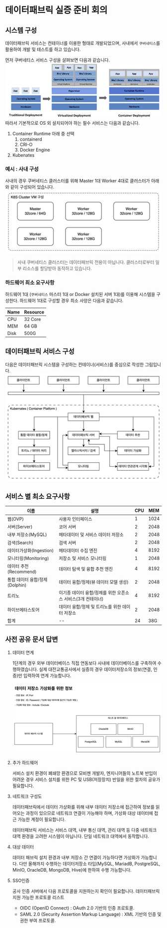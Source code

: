 # 데이터패브릭 실증 준비 회의

## 시스템 구성

데이터패브릭 서비스는 컨테이너를 이용한 형태로 개발되었으며,
사내에서 `쿠버네티스`를 활용하여 개발 및 테스트를 하고 있습니다.

먼저 쿠버네티스 서비스 구성을 살펴보면 다음과 같습니다.
![alt text](image-5.png)
따라서 기본적으로 OS 외 설치되어야 하는 필수 서비스는 다음과 같습니다.

1. Container Runtime 아래 중 선택
   1. containerd
   2. CRI-O
   3. Docker Engine
2. Kubenates

### 예시 : 사내 구성

사내의 경우 쿠버네티스 클러스터를 위해 Master 1대 Worker 4대로 클러스터가 아래와 같이 구성되어 있습니다.
![alt text](image-4.png)

> 사내 쿠버네티스 클러스터는 데이터패브릭 전용이 아닙니다.
> 클러스터로부터 일부 리소스를 할당받아 동작하고 있습니다.

### 하드웨어 최소 요구사항

하드웨어 1대 (`쿠버네티스` 마스터 1대 or Docker 설치된 서버 1대)를 이용해 시스템을 구성한다.
하드웨어 1대로 구성할 경우 최소 사양은 다음과 같습니다.

| Name | Resource |
| ---- | -------- |
| CPU  | 32 Core  |
| MEM  | 64 GB    |
| Disk | 500G     |

## 데이터패브릭 서비스 구성

다음은 데이터패브릭 시스템을 구성하는 컨테이너(서비스)를 중심으로 작성한 그림입니다.
![alt text](image-2.png)

## 서비스 별 최소 요구사항

| 이름                           | 설명                                                         | CPU | MEM  |
| ------------------------------ | ------------------------------------------------------------ | --- | ---- |
| 웹(OVP)                        | 사용자 인터페이스                                            | 1   | 1024 |
| 서버(Server)                   | 코어 서버                                                    | 2   | 2048 |
| 내부 저장소(MySQL)             | 메타데이터 및 서비스 데이터 저장소                           | 2   | 2048 |
| 검색(Search)                   | 검색 서버                                                    | 2   | 2048 |
| 데이터가상화(Ingestion)        | 메타데이터 수집 엔진                                         | 4   | 8192 |
| 모니터링(Monitoring)           | 저장소 및 서비스 모니터링                                    | 1   | 2048 |
| 데이터 추천(Recommend)         | 데이터 탐색 및 융합 추천 엔진                                | 4   | 8192 |
| 통합 데이터 융합/정제(Dolphin) | 데이터 융합/정제(뷰 데이터 모델 생성)                        | 2   | 2048 |
| 트리노                         | 이기종 데이터 융합/정제를 위한 오픈소스 서비스(3개 컨테이너) | 4   | 8192 |
| 하이브메타스토어               | 데이터 융합/정제 및 트리노를 위한 데이터 저장소              | 2   | 2048 |
| 합계                           | --                                                           | 24  | 38G  |

## 사전 공유 문서 답변

1. 데이터 연계

   1단계의 경우 외부 데이터베이스 직접 연동보다 사내에 데이터베이스를 구축하여 수행하였습니다.
   실제 대전교통공사에서 실증의 경우 데이터저장소의 정보(연결, 인증)만 입력하여 연계 가능합니다.

   ![alt text](image-6.png)

2. 추가 하드웨어

   서비스 설치 환경이 폐쇄망 환경으로 모비젠 개발자, 엔지니어들의 노트북 반입이 어려운 경우
   서비스 설치를 위한 PC 및 USB(저장장치) 반일을 위한 절차의 공유가 필요합니다.

3. 네트워크 구성도

   데이터패브릭에서 데이터 가상화를 위해 내부 데이터 저장소에 접근하여 정보를 읽어오는 과정이 있으므로
   네트워크 연결이 가능해야 하며, 가상화 대상 데이터에 접근 가능한 계정이 필요합니다.

   데이터패브릭 서비스는 서비스 대역, 내부 통신 대역, 관리 대역 등 다중 네트워크 대역 환경을
   고려한 시스템이 아닙니다. 단일 네트워크 대역에서 동작합니다.

4. 대상 데이터

   데이터 패브릭 설치 환경과 내부 저장소 간 연결이 가능하다면 가상화가 가능합니다.
   다만 올해까지 수행하는 데이터저장소 타입(MySQL, MariadB, PostgreSQL, MinIO, OracleDB, MongoDB, Hive)에
   한하여 수행 가능합니다.

5. SSO인증

   공사 인증 서버에서 다음 프로토콜을 지원하는지 확인이 필요합니다.
   데이터패브릭 지원 가능한 프로토콜 리스트
      - OIDC (OpenID Connect) : OAuth 2.0 기반의 인증 프로토콜.
      - SAML 2.0 (Security Assertion Markup Language) : XML 기반의 인증 및 권한 부여 프로토콜.

